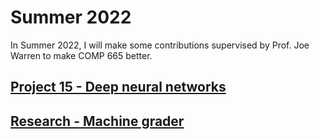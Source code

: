 # Summer 2022

In Summer 2022, I will make some contributions supervised by Prof. Joe Warren to make COMP 665 better.  

## [Project 15 - Deep neural networks](https://github.com/yangzeyu8/Summer-2022/tree/main/Project%2015%20-%20Deep%20neural%20networks)

## [Research - Machine grader](https://github.com/yangzeyu8/Summer-2022/tree/main/Research%20-%20Machine%20grader)
